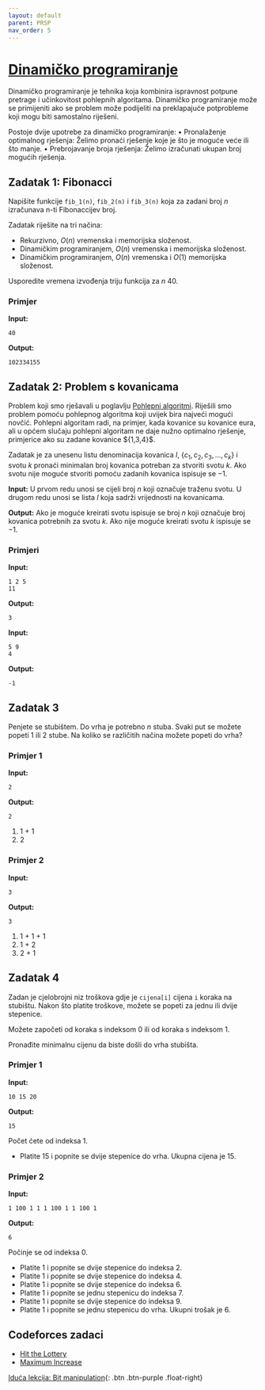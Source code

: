 ```yaml
---
layout: default
parent: PRSP
nav_order: 5
---
```


# [Dinamičko programiranje](https://cses.fi/book/book.pdf#chapter.5)

Dinamičko programiranje je tehnika koja kombinira ispravnost potpune pretrage i učinkovitost pohlepnih algoritama. Dinamičko programiranje može se primijeniti ako se problem može podijeliti na preklapajuće potprobleme koji mogu biti samostalno riješeni.

Postoje dvije upotrebe za dinamičko programiranje:
• Pronalaženje optimalnog rješenja: Želimo pronaći rješenje koje je što je moguće veće ili što manje.
• Prebrojavanje broja rješenja: Želimo izračunati ukupan broj mogućih rješenja.

## Zadatak 1: Fibonacci

Napišite funkcije `fib_1(n)`, `fib_2(n)` i `fib_3(n)` koja za zadani broj $n$ izračunava n-ti Fibonaccijev broj.

Zadatak riješite na tri načina:

- Rekurzivno, $O(n)$ vremenska i memorijska složenost.
- Dinamičkim programiranjem, $O(n)$ vremenska i memorijska složenost.
- Dinamičkim programiranjem, $O(n)$ vremenska i $O(1)$ memorijska složenost.

Usporedite vremena izvođenja triju funkcija za $n$ 40.

### Primjer

**Input:**

```text
40
```

**Output:**

```text
102334155
```

## Zadatak 2: Problem s kovanicama

Problem koji smo rješavali u poglavlju [Pohlepni algoritmi](../pohlepni-algoritmi#zadatak-1-problem-s-kovanicama). Riješili smo problem pomoću pohlepnog algoritma koji uvijek bira najveći mogući novčić. Pohlepni algoritam radi, na primjer, kada kovanice su kovanice eura, ali u općem slučaju pohlepni algoritam ne daje nužno optimalno rješenje, primjerice ako su zadane kovanice $\{1,3,4}\$.

Zadatak je za unesenu listu denominacija kovanica $l$, $\{c_1, c_2, c_3,...,c_k\}$ i svotu $k$ pronaći minimalan broj kovanica potreban za stvoriti svotu $k$. Ako svotu nije moguće stvoriti pomoću zadanih kovanica ispisuje se $-1$.

**Input:**
U prvom redu unosi se cijeli broj $n$ koji označuje traženu svotu. 
U drugom redu unosi se lista $l$ koja sadrži vrijednosti na kovanicama.

**Output:**
Ako je moguće kreirati svotu ispisuje se broj $n$ koji označuje broj kovanica potrebnih za svotu $k$. Ako nije moguće kreirati svotu $k$ ispisuje se $-1$.

### Primjeri

**Input:**

```text
1 2 5
11
```

**Output:**

```text
3
```

**Input:**

```text
5 9
4
```

**Output:**

```text
-1
```

## Zadatak 3

Penjete se stubištem. Do vrha je potrebno $n$ stuba. Svaki put se možete popeti 1 ili 2 stube. Na koliko se različitih načina možete popeti do vrha?

### Primjer 1

**Input:**

```text
2
```

**Output:**

```text
2
```

1. 1  + 1
2. 2

### Primjer 2

**Input:**

```text
3
```

**Output:**

```text
3
```

1. 1  + 1  + 1
2. 1  + 2
3. 2  + 1

## Zadatak 4

Zadan je cjelobrojni niz troškova gdje je `cijena[i]` cijena `i` koraka na stubištu. Nakon što platite troškove, možete se popeti za jednu ili dvije stepenice.

Možete započeti od koraka s indeksom $0$ ili od koraka s indeksom $1$.

Pronađite minimalnu cijenu da biste došli do vrha stubišta.

### Primjer 1

**Input:**

```text
10 15 20
```

**Output:**

```text
15
```

Počet ćete od indeksa 1.

- Platite 15 i popnite se dvije stepenice do vrha.
Ukupna cijena je 15.

### Primjer 2

**Input:**

```text
1 100 1 1 1 100 1 1 100 1
```

**Output:**

```text
6
```

Počinje se od indeksa 0.

- Platite 1 i popnite se dvije stepenice do indeksa 2.
- Platite 1 i popnite se dvije stepenice do indeksa 4.
- Platite 1 i popnite se dvije stepenice do indeksa 6.
- Platite 1 i popnite se jednu stepenicu do indeksa 7.
- Platite 1 i popnite se dvije stepenice do indeksa 9.
- Platite 1 i popnite se jednu stepenicu do vrha.
Ukupni trošak je 6.

## Codeforces zadaci

- [Hit the Lottery](https://codeforces.com/problemset/problem/996/A)
- [Maximum Increase](https://codeforces.com/problemset/problem/702/A)

[Iduća lekcija: Bit manipulation](../bit-manipulation){: .btn .btn-purple .float-right}
